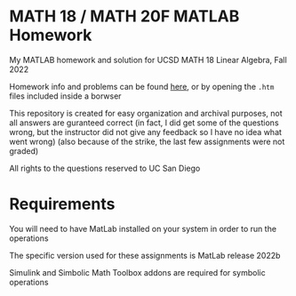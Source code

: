 # MATH 18 / MATH 20F MATLAB Homework

My MATLAB homework and solution for UCSD MATH 18 Linear Algebra, Fall 2022

Homework info and problems can be found [here](https://mathweb.ucsd.edu/~math18m/), 
or by opening the `.htm` files included inside a borwser

This repository is created for easy organization and archival purposes,
not all answers are guranteed correct
(in fact, I did get some of the questions wrong, but the instructor did not give any feedback so I have no idea what went wrong)
(also because of the strike, the last few assignments were not graded)

All rights to the questions reserved to UC San Diego

# Requirements

You will need to have MatLab installed on your system in order to run the operations

The specific version used for these assignments is MatLab release 2022b

Simulink and Simbolic Math Toolbox addons are required for symbolic operations

